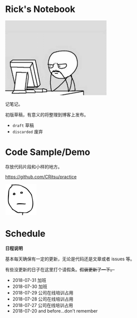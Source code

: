 # Rick's Notebook

![Thinking](images/thinking.png)

记笔记。

初版草稿，有意义的将整理到博客上发布。

- `draft` 草稿
- `discarded` 废弃 

# Code Sample/Demo

存放代码片段和小样的地方。

https://github.com/CRitsu/practice

![nothing](images/nothing.png)

# Schedule

**日程说明**

基本每天确保有一定的更新，无论是代码还是文章或者 issues 等。

有些没更新的日子在这里打个请假条。~~假装更新了一下。~~

- 2018-07-31 加班
- 2018-07-30 加班
- 2018-07-29 公司在线培训占用
- 2018-07-28 公司在线培训占用
- 2018-07-27 公司在线培训占用
- 2018-07-20 and before...don't remember
